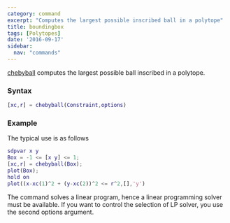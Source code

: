 ```yaml
---
category: command
excerpt: "Computes the largest possible inscribed ball in a polytope"
title: boundingbox
tags: [Polytopes]
date: '2016-09-17'
sidebar:
  nav: "commands"
---
```


[chebyball](/command/chebyball) computes the largest possible ball inscribed in a polytope.

### Syntax

````matlab
[xc,r] = chebyball(Constraint,options)
````

### Example
The typical use is as follows

````matlab
sdpvar x y
Box = -1 <= [x y] <= 1;
[xc,r] = chebyball(Box);
plot(Box);
hold on
plot((x-xc(1)^2 + (y-xc(2))^2 <= r^2,[],'y')
````

The command solves a linear program, hence a linear programming solver must be available. If you want to control the selection of LP solver, you use the second options argument.


